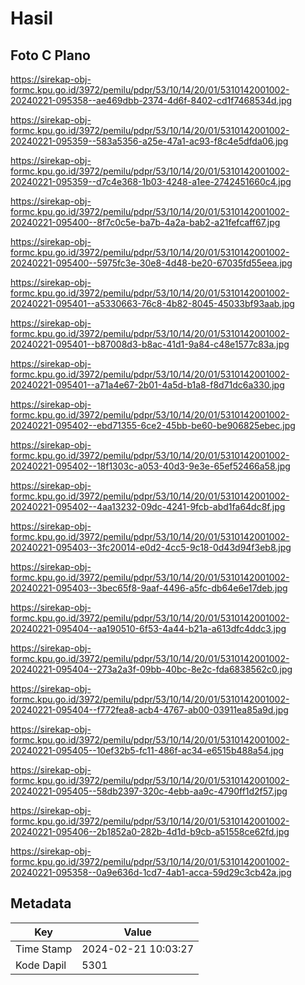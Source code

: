 # Hasil

## Foto C Plano

https://sirekap-obj-formc.kpu.go.id/3972/pemilu/pdpr/53/10/14/20/01/5310142001002-20240221-095358--ae469dbb-2374-4d6f-8402-cd1f7468534d.jpg

https://sirekap-obj-formc.kpu.go.id/3972/pemilu/pdpr/53/10/14/20/01/5310142001002-20240221-095359--583a5356-a25e-47a1-ac93-f8c4e5dfda06.jpg

https://sirekap-obj-formc.kpu.go.id/3972/pemilu/pdpr/53/10/14/20/01/5310142001002-20240221-095359--d7c4e368-1b03-4248-a1ee-2742451660c4.jpg

https://sirekap-obj-formc.kpu.go.id/3972/pemilu/pdpr/53/10/14/20/01/5310142001002-20240221-095400--8f7c0c5e-ba7b-4a2a-bab2-a21fefcaff67.jpg

https://sirekap-obj-formc.kpu.go.id/3972/pemilu/pdpr/53/10/14/20/01/5310142001002-20240221-095400--5975fc3e-30e8-4d48-be20-67035fd55eea.jpg

https://sirekap-obj-formc.kpu.go.id/3972/pemilu/pdpr/53/10/14/20/01/5310142001002-20240221-095401--a5330663-76c8-4b82-8045-45033bf93aab.jpg

https://sirekap-obj-formc.kpu.go.id/3972/pemilu/pdpr/53/10/14/20/01/5310142001002-20240221-095401--b87008d3-b8ac-41d1-9a84-c48e1577c83a.jpg

https://sirekap-obj-formc.kpu.go.id/3972/pemilu/pdpr/53/10/14/20/01/5310142001002-20240221-095401--a71a4e67-2b01-4a5d-b1a8-f8d71dc6a330.jpg

https://sirekap-obj-formc.kpu.go.id/3972/pemilu/pdpr/53/10/14/20/01/5310142001002-20240221-095402--ebd71355-6ce2-45bb-be60-be906825ebec.jpg

https://sirekap-obj-formc.kpu.go.id/3972/pemilu/pdpr/53/10/14/20/01/5310142001002-20240221-095402--18f1303c-a053-40d3-9e3e-65ef52466a58.jpg

https://sirekap-obj-formc.kpu.go.id/3972/pemilu/pdpr/53/10/14/20/01/5310142001002-20240221-095402--4aa13232-09dc-4241-9fcb-abd1fa64dc8f.jpg

https://sirekap-obj-formc.kpu.go.id/3972/pemilu/pdpr/53/10/14/20/01/5310142001002-20240221-095403--3fc20014-e0d2-4cc5-9c18-0d43d94f3eb8.jpg

https://sirekap-obj-formc.kpu.go.id/3972/pemilu/pdpr/53/10/14/20/01/5310142001002-20240221-095403--3bec65f8-9aaf-4496-a5fc-db64e6e17deb.jpg

https://sirekap-obj-formc.kpu.go.id/3972/pemilu/pdpr/53/10/14/20/01/5310142001002-20240221-095404--aa190510-6f53-4a44-b21a-a613dfc4ddc3.jpg

https://sirekap-obj-formc.kpu.go.id/3972/pemilu/pdpr/53/10/14/20/01/5310142001002-20240221-095404--273a2a3f-09bb-40bc-8e2c-fda6838562c0.jpg

https://sirekap-obj-formc.kpu.go.id/3972/pemilu/pdpr/53/10/14/20/01/5310142001002-20240221-095404--f772fea8-acb4-4767-ab00-03911ea85a9d.jpg

https://sirekap-obj-formc.kpu.go.id/3972/pemilu/pdpr/53/10/14/20/01/5310142001002-20240221-095405--10ef32b5-fc11-486f-ac34-e6515b488a54.jpg

https://sirekap-obj-formc.kpu.go.id/3972/pemilu/pdpr/53/10/14/20/01/5310142001002-20240221-095405--58db2397-320c-4ebb-aa9c-4790ff1d2f57.jpg

https://sirekap-obj-formc.kpu.go.id/3972/pemilu/pdpr/53/10/14/20/01/5310142001002-20240221-095406--2b1852a0-282b-4d1d-b9cb-a51558ce62fd.jpg

https://sirekap-obj-formc.kpu.go.id/3972/pemilu/pdpr/53/10/14/20/01/5310142001002-20240221-095358--0a9e636d-1cd7-4ab1-acca-59d29c3cb42a.jpg


## Metadata

| Key        | Value               |
| ---------- | ------------------- |
| Time Stamp | 2024-02-21 10:03:27 |
| Kode Dapil | 5301                |



